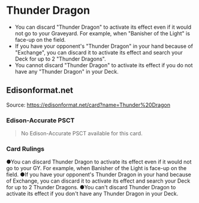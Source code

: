 # Thunder Dragon

*   You can discard "Thunder Dragon" to activate its effect even if it would not go to your Graveyard. For example, when "Banisher of the Light" is face-up on the field.
*   If you have your opponent's "Thunder Dragon" in your hand because of "Exchange", you can discard it to activate its effect and search your Deck for up to 2 "Thunder Dragons".
*   You cannot discard "Thunder Dragon" to activate its effect if you do not have any "Thunder Dragon" in your Deck.

## Edisonformat.net

Source: https://edisonformat.net/card?name=Thunder%20Dragon

### Edison-Accurate PSCT

> No Edison-Accurate PSCT available for this card.

### Card Rulings

●You can discard Thunder Dragon to activate its effect even if it would not go to your GY. For example, when Banisher of the Light is face-up on the field.
●If you have your opponent's Thunder Dragon in your hand because of Exchange, you can discard it to activate its effect and search your Deck for up to 2 Thunder Dragons.
●You can't discard Thunder Dragon to activate its effect if you don't have any Thunder Dragon in your Deck.
            